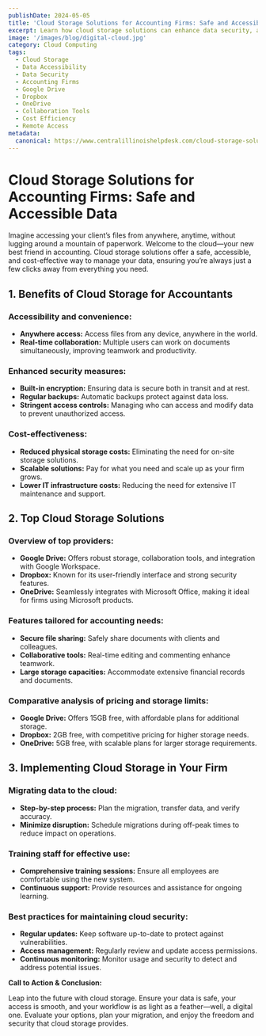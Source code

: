 ```yaml
---
publishDate: 2024-05-05  
title: 'Cloud Storage Solutions for Accounting Firms: Safe and Accessible Data'
excerpt: Learn how cloud storage solutions can enhance data security, accessibility, and cost-effectiveness for accounting firms.  
image: '/images/blog/digital-cloud.jpg' 
category: Cloud Computing  
tags:
  - Cloud Storage
  - Data Accessibility
  - Data Security
  - Accounting Firms
  - Google Drive
  - Dropbox
  - OneDrive
  - Collaboration Tools
  - Cost Efficiency
  - Remote Access
metadata:
  canonical: https://www.centralillinoishelpdesk.com/cloud-storage-solutions-for-accounting-firms-safe-and-accessible-data
---
```


# Cloud Storage Solutions for Accounting Firms: Safe and Accessible Data

Imagine accessing your client’s files from anywhere, anytime, without lugging around a mountain of paperwork. Welcome to the cloud—your new best friend in accounting. Cloud storage solutions offer a safe, accessible, and cost-effective way to manage your data, ensuring you’re always just a few clicks away from everything you need.

## 1. Benefits of Cloud Storage for Accountants

### Accessibility and convenience:

- **Anywhere access:** Access files from any device, anywhere in the world.
- **Real-time collaboration:** Multiple users can work on documents simultaneously, improving teamwork and productivity.

### Enhanced security measures:

- **Built-in encryption:** Ensuring data is secure both in transit and at rest.
- **Regular backups:** Automatic backups protect against data loss.
- **Stringent access controls:** Managing who can access and modify data to prevent unauthorized access.

### Cost-effectiveness:

- **Reduced physical storage costs:** Eliminating the need for on-site storage solutions.
- **Scalable solutions:** Pay for what you need and scale up as your firm grows.
- **Lower IT infrastructure costs:** Reducing the need for extensive IT maintenance and support.

## 2. Top Cloud Storage Solutions

### Overview of top providers:

- **Google Drive:** Offers robust storage, collaboration tools, and integration with Google Workspace.
- **Dropbox:** Known for its user-friendly interface and strong security features.
- **OneDrive:** Seamlessly integrates with Microsoft Office, making it ideal for firms using Microsoft products.

### Features tailored for accounting needs:

- **Secure file sharing:** Safely share documents with clients and colleagues.
- **Collaborative tools:** Real-time editing and commenting enhance teamwork.
- **Large storage capacities:** Accommodate extensive financial records and documents.

### Comparative analysis of pricing and storage limits:

- **Google Drive:** Offers 15GB free, with affordable plans for additional storage.
- **Dropbox:** 2GB free, with competitive pricing for higher storage needs.
- **OneDrive:** 5GB free, with scalable plans for larger storage requirements.

## 3. Implementing Cloud Storage in Your Firm

### Migrating data to the cloud:

- **Step-by-step process:** Plan the migration, transfer data, and verify accuracy.
- **Minimize disruption:** Schedule migrations during off-peak times to reduce impact on operations.

### Training staff for effective use:

- **Comprehensive training sessions:** Ensure all employees are comfortable using the new system.
- **Continuous support:** Provide resources and assistance for ongoing learning.

### Best practices for maintaining cloud security:

- **Regular updates:** Keep software up-to-date to protect against vulnerabilities.
- **Access management:** Regularly review and update access permissions.
- **Continuous monitoring:** Monitor usage and security to detect and address potential issues.

**Call to Action & Conclusion:**

Leap into the future with cloud storage. Ensure your data is safe, your access is smooth, and your workflow is as light as a feather—well, a digital one. Evaluate your options, plan your migration, and enjoy the freedom and security that cloud storage provides.